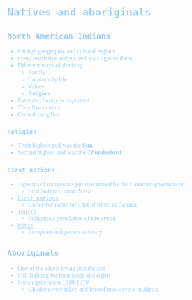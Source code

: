 <font color=#a0d0f6>
<span style = "font-family:'cascadia code'">


# `Natives and aboriginals`

## `North American Indians`
- 8 rough geographic and cultural regions
- many restrictive actions and wars against them
- Different ways of thinking:
  - Family
  - Community life
  - Values
  - **Religion**
- Extended family is important
- They live in tents
- Central campfire
### `Religion`
- Their highest god was the **Sun**
- Second highest god was the **Thunderbird**
### `First nations`
- 3 groups of indigenous ppl reocgnized by the Canadian government:
  - First Nations; Inuit; Métis
- <ins>`First nations`</ins>
  - Collective name for a lot of tribes in Canada
- <ins>`Inuits`</ins>
  - Indigenous population of **the arctic**
- <ins>`Métis`</ins>
  - European-indigenous ancestry


## `Aboriginals`
- One of the oldest living populations
- Still fighting for their lands and rights
- Stolen generation 1910-1970
  - Children were taken and forced into slavery in Africa

## 

</span>
</font>